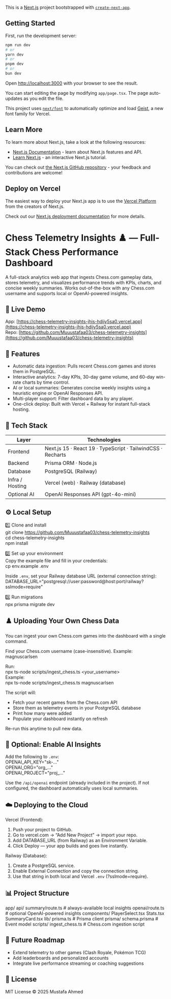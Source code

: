 This is a [Next.js](https://nextjs.org) project bootstrapped with [`create-next-app`](https://nextjs.org/docs/app/api-reference/cli/create-next-app).

## Getting Started

First, run the development server:

```bash
npm run dev
# or
yarn dev
# or
pnpm dev
# or
bun dev
```

Open [http://localhost:3000](http://localhost:3000) with your browser to see the result.

You can start editing the page by modifying `app/page.tsx`. The page auto-updates as you edit the file.

This project uses [`next/font`](https://nextjs.org/docs/app/building-your-application/optimizing/fonts) to automatically optimize and load [Geist](https://vercel.com/font), a new font family for Vercel.

## Learn More

To learn more about Next.js, take a look at the following resources:

- [Next.js Documentation](https://nextjs.org/docs) - learn about Next.js features and API.
- [Learn Next.js](https://nextjs.org/learn) - an interactive Next.js tutorial.

You can check out [the Next.js GitHub repository](https://github.com/vercel/next.js) - your feedback and contributions are welcome!

## Deploy on Vercel

The easiest way to deploy your Next.js app is to use the [Vercel Platform](https://vercel.com/new?utm_medium=default-template&filter=next.js&utm_source=create-next-app&utm_campaign=create-next-app-readme) from the creators of Next.js.

Check out our [Next.js deployment documentation](https://nextjs.org/docs/app/building-your-application/deploying) for more details.

# Chess Telemetry Insights ♟️ — Full-Stack Chess Performance Dashboard

A full-stack analytics web app that ingests Chess.com gameplay data, stores telemetry, and visualizes performance trends with KPIs, charts, and concise weekly summaries. Works out-of-the-box with any Chess.com username and supports local or OpenAI-powered insights.

## 🚀 Live Demo
App: [https://chess-telemetry-insights-jhis-hdijy5sa0.vercel.app](https://chess-telemetry-insights-jhis-hdijy5sa0.vercel.app)  
Repo: [https://github.com/Muuustafaa03/chess-telemetry-insights](https://github.com/Muuustafaa03/chess-telemetry-insights)

## 🧠 Features
- Automatic data ingestion: Pulls recent Chess.com games and stores them in PostgreSQL.  
- Interactive analytics: 7-day KPIs, 30-day game volume, and 60-day win-rate charts by time control.  
- AI or local summaries: Generates concise weekly insights using a heuristic engine or OpenAI Responses API.  
- Multi-player support: Filter dashboard data by any player.  
- One-click deploy: Built with Vercel + Railway for instant full-stack hosting.

## 🧱 Tech Stack
Layer | Technologies  
------|---------------  
Frontend | Next.js 15 · React 19 · TypeScript · TailwindCSS · Recharts  
Backend | Prisma ORM · Node.js  
Database | PostgreSQL (Railway)  
Infra / Hosting | Vercel (web) · Railway (database)  
Optional AI | OpenAI Responses API (gpt-4o-mini)

## ⚙️ Local Setup
1️⃣ Clone and install  
git clone https://github.com/Muuustafaa03/chess-telemetry-insights  
cd chess-telemetry-insights  
npm install  

2️⃣ Set up your environment  
Copy the example file and fill in your credentials:  
cp env.example .env  

Inside `.env`, set your Railway database URL (external connection string):  
DATABASE_URL="postgresql://user:password@host:port/railway?sslmode=require"  

3️⃣ Run migrations  
npx prisma migrate dev  

## ♟️ Uploading Your Own Chess Data
You can ingest your own Chess.com games into the dashboard with a single command.  

Find your Chess.com username (case-insensitive). Example: magnuscarlsen  

Run:  
npx ts-node scripts/ingest_chess.ts <your_username>  
Example:  
npx ts-node scripts/ingest_chess.ts magnuscarlsen  

The script will:  
- Fetch your recent games from the Chess.com API  
- Store them as telemetry events in your PostgreSQL database  
- Print how many were added  
- Populate your dashboard instantly on refresh  

Re-run this anytime to pull new data.

## 🔌 Optional: Enable AI Insights
Add the following to `.env`:  
OPENAI_API_KEY="sk-..."  
OPENAI_ORG="org_..."  
OPENAI_PROJECT="proj_..."  

Use the `/api/openai` endpoint (already included in the project). If not configured, the dashboard automatically uses local summaries.

## ☁️ Deploying to the Cloud
Vercel (Frontend):  
1. Push your project to GitHub.  
2. Go to vercel.com → “Add New Project” → import your repo.  
3. Add DATABASE_URL (from Railway) as an Environment Variable.  
4. Click Deploy — your app builds and goes live instantly.  

Railway (Database):  
1. Create a PostgreSQL service.  
2. Enable External Connection and copy the connection string.  
3. Use that string in both local and Vercel `.env` (?sslmode=require).  

## 📊 Project Structure

app/
  api/
    summary/route.ts    # always-available local insights
    openai/route.ts     # optional OpenAI-powered insights
components/
  PlayerSelect.tsx
  Stats.tsx
  SummaryCard.tsx
lib/
  prisma.ts             # Prisma client
prisma/
  schema.prisma         # Event model
scripts/
  ingest_chess.ts       # Chess.com ingestion script


## 🧭 Future Roadmap
- Extend telemetry to other games (Clash Royale, Pokémon TCG)  
- Add leaderboards and personalized accounts  
- Integrate live performance streaming or coaching suggestions  

## 📝 License
MIT License © 2025 Mustafa Ahmed







